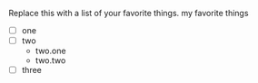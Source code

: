 Replace this with a list of your favorite things.
my favorite things
- [ ] one
- [ ] two
  - two.one
  - two.two
- [ ] three
